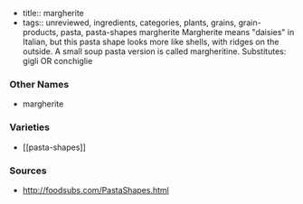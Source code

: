 - title:: margherite
- tags:: unreviewed, ingredients, categories, plants, grains, grain-products, pasta, pasta-shapes
margherite Margherite means "daisies" in Italian, but this pasta shape looks more like shells, with ridges on the outside. A small soup pasta version is called margheritine. Substitutes: gigli OR conchiglie

### Other Names

* margherite

### Varieties

* [[pasta-shapes]]

### Sources
* http://foodsubs.com/PastaShapes.html

